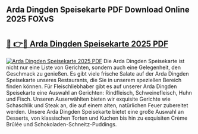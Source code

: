 ## Arda Dingden Speisekarte PDF Download Online 2025 FOXvS

# <h2><a href="http://gcb9m2.nevu.top/?p=Arda+Dingden+Speisekarte">🔗 👉🔴 Arda Dingden Speisekarte 2025 PDF</a></h2>

[![Arda Dingden Speisekarte 2025 PDF](https://i.imgur.com/dBaPXMq.png)](http://gcb9m2.nevu.top/?p=Arda+Dingden+Speisekarte)
Die Arda Dingden Speisekarte ist nicht nur eine Liste von Gerichten, sondern auch eine Gelegenheit, den Geschmack zu genießen. Es gibt viele frische Salate auf der Arda Dingden Speisekarte unseres Restaurants, die Sie in unserem speziellen Bereich finden können. Für Fleischliebhaber gibt es auf unserer Arda Dingden Speisekarte eine Auswahl an Gerichten: Rindfleisch, Schweinefleisch, Huhn und Fisch. Unseren Auserwählten bieten wir exquisite Gerichte wie Schaschlik und Steak an, die auf einem alten, natürlichen Feuer zubereitet werden. Unsere Arda Dingden Speisekarte bietet eine große Auswahl an Desserts, von klassischen Torten und Kuchen bis hin zu exquisiten Crème Brûlée und Schokoladen-Schneitz-Puddings.
